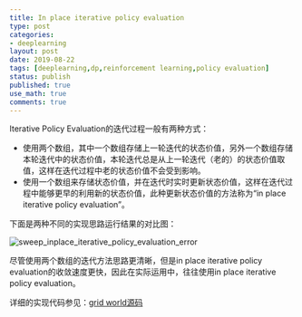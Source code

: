 ```yaml
---
title: In place iterative policy evaluation
type: post
categories:
- deeplearning
layout: post
date: 2019-08-22
tags: [deeplearning,dp,reinforcement learning,policy evaluation]
status: publish
published: true
use_math: true
comments: true
---
```


Iterative Policy Evaluation的迭代过程一般有两种方式：

* 使用两个数组，其中一个数组存储上一轮迭代的状态价值，另外一个数组存储本轮迭代中的状态价值，本轮迭代总是从上一轮迭代（老的）的状态价值取值，这样在迭代过程中老的状态价值不会受到影响。
* 使用一个数组来存储状态价值，并在迭代时实时更新状态价值，这样在迭代过程中能够更早的利用新的状态价值，此种更新状态价值的方法称为“in place iterative policy evaluation”。

下面是两种不同的实现思路运行结果的对比图：

![sweep_inplace_iterative_policy_evaluation_error](https://github.com/subaochen/subaochen.github.io/raw/master/images/rl/dp/sweep_inplace_iterative_policy_evaluation_error.png)

尽管使用两个数组的迭代方法思路更清晰，但是in place iterative policy evaluation的收敛速度更快，因此在实际运用中，往往使用in place iterative policy evaluation。

详细的实现代码参见：[grid world源码](https://raw.githubusercontent.com/subaochen/subaochen.github.io/master/resources/grid_world.py)